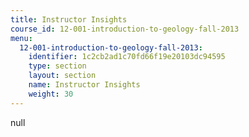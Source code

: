 ```yaml
---
title: Instructor Insights
course_id: 12-001-introduction-to-geology-fall-2013
menu:
  12-001-introduction-to-geology-fall-2013:
    identifier: 1c2cb2ad1c70fd66f19e20103dc94595
    type: section
    layout: section
    name: Instructor Insights
    weight: 30
---
```

null